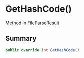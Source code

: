 # GetHashCode()

Method in [FileParseResult](./)

## Summary

```csharp
public override int GetHashCode()
```
